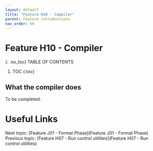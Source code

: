 ```yaml
---
layout: default
title: "Feature H10 - Compiler"
parent: Feature introductions
nav_order: 69
---
```


# Feature H10 - Compiler
{: .no_toc}
TABLE OF CONTENTS 
1. TOC
{:toc}  

## What the compiler does
To be completed.  
  


# Useful Links
Next topic: [Feature J01 - Format Phase](Feature J01 - Format Phase)  
Previous topic: [Feature H07 - Run control utilities](Feature H07 - Run control utilities)  

